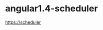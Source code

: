 # angular1.4-scheduler

[https://scheduler](https://shantanugupta.github.io/angular1.4-scheduler/Index.html)
